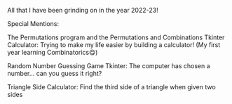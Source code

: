 All that I have been grinding on in the year 2022-23!

Special Mentions:

The Permutations program and the Permutations and Combinations Tkinter Calculator: Trying to make my life easier by building a calculator! (My first year learning Combinatorics😋)

Random Number Guessing Game Tkinter: The computer has chosen a number... can you guess it right?

Triangle Side Calculator: Find the third side of a triangle when given two sides
